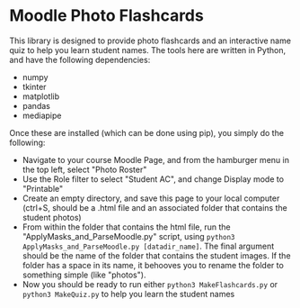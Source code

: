 # Moodle Photo Flashcards

This library is designed to provide photo flashcards and an interactive name quiz to help you learn student names. The tools here are written in Python, and have the following dependencies:

- numpy
- tkinter
- matplotlib
- pandas
- mediapipe

Once these are installed (which can be done using pip), you simply do the following:

- Navigate to your course Moodle Page, and from the hamburger menu in the top left, select "Photo Roster"
- Use the Role filter to select "Student AC", and change Display mode to "Printable"
- Create an empty directory, and save this page to your local computer (ctrl+S, should be a .html file and an associated folder that contains the student photos)
- From within the folder that contains the html file, run the "ApplyMasks_and_ParseMoodle.py" script, using `python3 ApplyMasks_and_ParseMoodle.py [datadir_name]`. The final argument should be the name of the folder that contains the student images. If the folder has a space in its name, it behooves you to rename the folder to something simple (like "photos").
- Now you should be ready to run either `python3 MakeFlashcards.py` or `python3 MakeQuiz.py` to help you learn the student names
